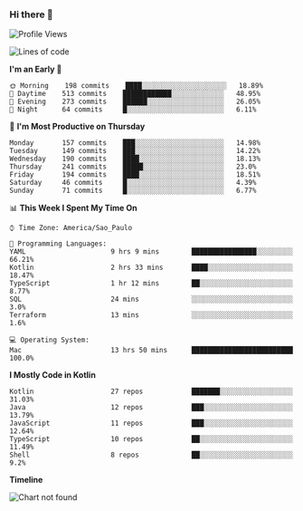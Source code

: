 ### Hi there 👋

<!--
**fernandonogueira/fernandonogueira** is a ✨ _special_ ✨ repository because its `README.md` (this file) appears on your GitHub profile.

Here are some ideas to get you started:

- 🔭 I’m currently working on ...
- 🌱 I’m currently learning ...
- 👯 I’m looking to collaborate on ...
- 🤔 I’m looking for help with ...
- 💬 Ask me about ...
- 📫 How to reach me: ...
- 😄 Pronouns: ...
- ⚡ Fun fact: ...
-->

<!--START_SECTION:waka-->
![Profile Views](http://img.shields.io/badge/Profile%20Views-1-blue)

![Lines of code](https://img.shields.io/badge/From%20Hello%20World%20I%27ve%20Written-606308%20lines%20of%20code-blue)

**I'm an Early 🐤** 

```text
🌞 Morning    198 commits    ████░░░░░░░░░░░░░░░░░░░░░   18.89% 
🌆 Daytime    513 commits    ████████████░░░░░░░░░░░░░   48.95% 
🌃 Evening    273 commits    ██████░░░░░░░░░░░░░░░░░░░   26.05% 
🌙 Night      64 commits     █░░░░░░░░░░░░░░░░░░░░░░░░   6.11%

```
📅 **I'm Most Productive on Thursday** 

```text
Monday       157 commits    ███░░░░░░░░░░░░░░░░░░░░░░   14.98% 
Tuesday      149 commits    ███░░░░░░░░░░░░░░░░░░░░░░   14.22% 
Wednesday    190 commits    ████░░░░░░░░░░░░░░░░░░░░░   18.13% 
Thursday     241 commits    █████░░░░░░░░░░░░░░░░░░░░   23.0% 
Friday       194 commits    ████░░░░░░░░░░░░░░░░░░░░░   18.51% 
Saturday     46 commits     █░░░░░░░░░░░░░░░░░░░░░░░░   4.39% 
Sunday       71 commits     █░░░░░░░░░░░░░░░░░░░░░░░░   6.77%

```


📊 **This Week I Spent My Time On** 

```text
⌚︎ Time Zone: America/Sao_Paulo

💬 Programming Languages: 
YAML                     9 hrs 9 mins        ████████████████░░░░░░░░░   66.21% 
Kotlin                   2 hrs 33 mins       ████░░░░░░░░░░░░░░░░░░░░░   18.47% 
TypeScript               1 hr 12 mins        ██░░░░░░░░░░░░░░░░░░░░░░░   8.77% 
SQL                      24 mins             ░░░░░░░░░░░░░░░░░░░░░░░░░   3.0% 
Terraform                13 mins             ░░░░░░░░░░░░░░░░░░░░░░░░░   1.6%

💻 Operating System: 
Mac                      13 hrs 50 mins      █████████████████████████   100.0%

```

**I Mostly Code in Kotlin** 

```text
Kotlin                   27 repos            ███████░░░░░░░░░░░░░░░░░░   31.03% 
Java                     12 repos            ███░░░░░░░░░░░░░░░░░░░░░░   13.79% 
JavaScript               11 repos            ███░░░░░░░░░░░░░░░░░░░░░░   12.64% 
TypeScript               10 repos            ██░░░░░░░░░░░░░░░░░░░░░░░   11.49% 
Shell                    8 repos             ██░░░░░░░░░░░░░░░░░░░░░░░   9.2%

```


**Timeline**

![Chart not found](https://raw.githubusercontent.com/fernandonogueira/fernandonogueira/master/charts/bar_graph.png) 


<!--END_SECTION:waka-->
